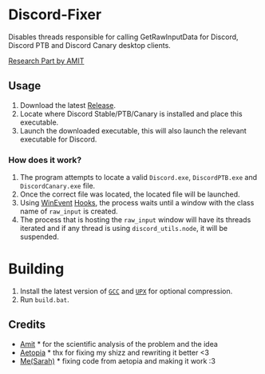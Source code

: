 # Discord-Fixer
Disables threads responsible for calling GetRawInputData for Discord, Discord PTB and Discord Canary desktop clients.

[Research Part by AMIT](https://twitter.com/amitxv/status/1636094504905179138)

## Usage

1. Download the latest [Release](https://github.com/PrincessAkira/Discord-Fixer/releases).
2. Locate where Discord Stable/PTB/Canary is installed and place this executable.
3. Launch the downloaded executable, this will also launch the relevant executable for Discord.

### How does it work?
1. The program attempts to locate a valid `Discord.exe`, `DiscordPTB.exe` and `DiscordCanary.exe` file.
2. Once the correct file was located, the located file will be launched.
3. Using [WinEvent](https://learn.microsoft.com/en-us/windows/win32/winauto/what-are-winevents) [Hooks](https://learn.microsoft.com/en-us/windows/win32/api/winuser/nf-winuser-setwineventhook), the process waits until a window with the class name of `raw_input` is created.
4. The process that is hosting the `raw_input` window will have its threads iterated and if any thread is using `discord_utils.node`, it will be suspended.

# Building
1. Install the latest version of [`GCC`](https://winlibs.com/) and [`UPX`](https://upx.github.io/) for optional compression.
2. Run `build.bat`.

## Credits

- [Amit](https://twitter.com/amitxv) * for the scientific analysis of the problem and the idea
- [Aetopia](https://github.com/Aetopia) * thx for fixing my shizz and rewriting it better <3
- [Me(Sarah)](https://github.com/PrincessAkira) * fixing code from aetopia and making it work :3
